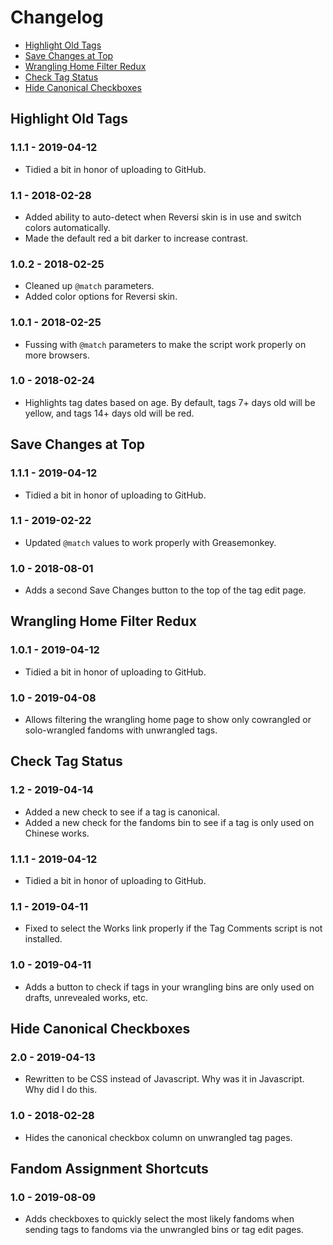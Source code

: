 # Changelog

- [Highlight Old Tags](#highlight-old-tags)
- [Save Changes at Top](#save-changes-at-top)
- [Wrangling Home Filter Redux](#wrangling-home-filter-redux)
- [Check Tag Status](#check-tag-status)
- [Hide Canonical Checkboxes](#hide-canonical-checkboxes)

## Highlight Old Tags

### 1.1.1 - 2019-04-12

- Tidied a bit in honor of uploading to GitHub.

### 1.1 - 2018-02-28

- Added ability to auto-detect when Reversi skin is in use and switch colors automatically.
- Made the default red a bit darker to increase contrast.

### 1.0.2 - 2018-02-25

- Cleaned up `@match` parameters.
- Added color options for Reversi skin.

### 1.0.1 - 2018-02-25

- Fussing with `@match` parameters to make the script work properly on more browsers.

### 1.0 - 2018-02-24

- Highlights tag dates based on age. By default, tags 7+ days old will be yellow, and tags 14+ days old will be red.

## Save Changes at Top

### 1.1.1 - 2019-04-12

- Tidied a bit in honor of uploading to GitHub.

### 1.1 - 2019-02-22

- Updated `@match` values to work properly with Greasemonkey.

### 1.0 - 2018-08-01

- Adds a second Save Changes button to the top of the tag edit page.

## Wrangling Home Filter Redux

### 1.0.1 - 2019-04-12

- Tidied a bit in honor of uploading to GitHub.

### 1.0 - 2019-04-08

- Allows filtering the wrangling home page to show only cowrangled or solo-wrangled fandoms with unwrangled tags.

## Check Tag Status

### 1.2 - 2019-04-14

- Added a new check to see if a tag is canonical.
- Added a new check for the fandoms bin to see if a tag is only used on Chinese works.

### 1.1.1 - 2019-04-12

- Tidied a bit in honor of uploading to GitHub.

### 1.1 - 2019-04-11

- Fixed to select the Works link properly if the Tag Comments script is not installed.

### 1.0 - 2019-04-11

- Adds a button to check if tags in your wrangling bins are only used on drafts, unrevealed works, etc.

## Hide Canonical Checkboxes

### 2.0 - 2019-04-13

- Rewritten to be CSS instead of Javascript. Why was it in Javascript. Why did I do this.

### 1.0 - 2018-02-28

- Hides the canonical checkbox column on unwrangled tag pages.

## Fandom Assignment Shortcuts

### 1.0 - 2019-08-09

- Adds checkboxes to quickly select the most likely fandoms when sending tags to fandoms via the unwrangled bins or tag edit pages.
